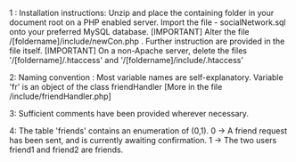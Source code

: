 1 : Installation instructions:
    Unzip and place the containing folder in your document root on a PHP enabled server.
    Import the file - socialNetwork.sql onto your preferred MySQL database.
    [IMPORTANT] Alter the file /[foldername]/include/newCon.php . Further instruction are provided in the file itself.
    [IMPORTANT] On a non-Apache server, delete the files '/[foldername]/.htaccess' and '/[foldername]/include/.htaccess'
    

2: Naming convention :
    Most variable names are self-explanatory.
    Variable 'fr' is an object of the class friendHandler [More in the file /include/friendHandler.php] 

3: Sufficient comments have been provided wherever necessary. 

4: The table 'friends' contains an enumeration of (0,1).
   0 -> A friend request has been sent, and is currently awaiting confirmation.
   1 -> The two users friend1 and friend2 are friends. 
